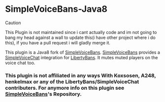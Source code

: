 # SimpleVoiceBans-Java8
> [!CAUTION]
> This Plugin is not maintained since i cant actually code and im not going to bang my head against a wall to update this(i have other project where i do this), if you have a pull request i will gladly merge it.

This plugin is a Java8 fork of [SimpleVoiceBans](https://github.com/koxsosen/simplevoicebans).
[SimpleVoiceBans](https://github.com/koxsosen/simplevoicebans) provides a [SimpleVoiceChat](https://github.com/henkelmax/simple-voice-chat) integration for [LibertyBans](https://github.com/A248/LiberyBans/). It mutes muted players on the voice chat too.

### This plugin is not affiliated in any ways With Koxsosen, A248, henkelmax or any of the LibertyBans/SimpleVoiceChat contributers. For anymore info on this plugin see [SimpleVoiceBans](https://github.com/koxsosen/simplevoicebans)'s Repository.
